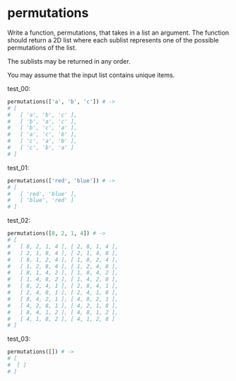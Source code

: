 # permutations

Write a function, permutations, that takes in a list an argument. The function should return a 2D list where each sublist represents one of the possible permutations of the list.

The sublists may be returned in any order.

You may assume that the input list contains unique items.

test_00:
```py
permutations(['a', 'b', 'c']) # -> 
# [ 
#   [ 'a', 'b', 'c' ], 
#   [ 'b', 'a', 'c' ], 
#   [ 'b', 'c', 'a' ], 
#   [ 'a', 'c', 'b' ], 
#   [ 'c', 'a', 'b' ], 
#   [ 'c', 'b', 'a' ] 
# ] 
```

test_01:
```py
permutations(['red', 'blue']) # ->
# [ 
#   [ 'red', 'blue' ], 
#   [ 'blue', 'red' ] 
# ]
```

test_02:
```py
permutations([8, 2, 1, 4]) # ->
# [ 
#   [ 8, 2, 1, 4 ], [ 2, 8, 1, 4 ], 
#   [ 2, 1, 8, 4 ], [ 2, 1, 4, 8 ], 
#   [ 8, 1, 2, 4 ], [ 1, 8, 2, 4 ], 
#   [ 1, 2, 8, 4 ], [ 1, 2, 4, 8 ], 
#   [ 8, 1, 4, 2 ], [ 1, 8, 4, 2 ], 
#   [ 1, 4, 8, 2 ], [ 1, 4, 2, 8 ], 
#   [ 8, 2, 4, 1 ], [ 2, 8, 4, 1 ], 
#   [ 2, 4, 8, 1 ], [ 2, 4, 1, 8 ], 
#   [ 8, 4, 2, 1 ], [ 4, 8, 2, 1 ], 
#   [ 4, 2, 8, 1 ], [ 4, 2, 1, 8 ], 
#   [ 8, 4, 1, 2 ], [ 4, 8, 1, 2 ], 
#   [ 4, 1, 8, 2 ], [ 4, 1, 2, 8 ] 
# ] 
```

test_03:
```py
permutations([]) # ->
# [
#  [ ]
# ]
```

